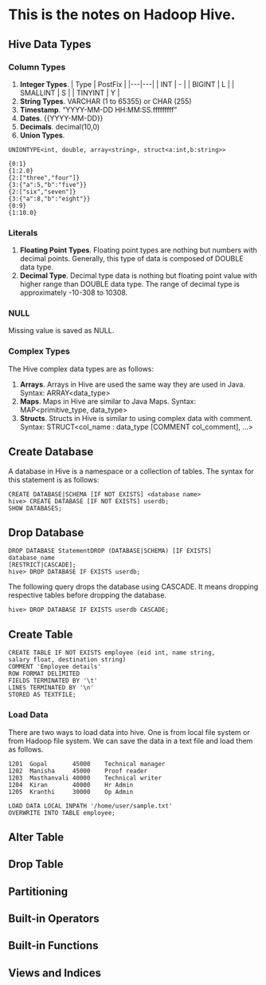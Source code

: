 # This is the notes on Hadoop Hive.
## Hive Data Types
### Column Types
1. **Integer Types**.
   | Type  | PostFix  |
   |---|---|
   | INT  | -  |
   | BIGINT  |  L |
   | SMALLINT  | S  |
   | TINYINT  | Y  |
2. **String Types**.
VARCHAR (1 to 65355) or CHAR (255)
3. **Timestamp**.
“YYYY-MM-DD HH:MM:SS.fffffffff”
4. **Dates**. {{YYYY-MM-DD}}
5. **Decimals**. decimal(10,0)
6. **Union Types**.
```hive 
UNIONTYPE<int, double, array<string>, struct<a:int,b:string>>

{0:1} 
{1:2.0} 
{2:["three","four"]} 
{3:{"a":5,"b":"five"}} 
{2:["six","seven"]} 
{3:{"a":8,"b":"eight"}} 
{0:9} 
{1:10.0}
```

### Literals
1. **Floating Point Types**.
Floating point types are nothing but numbers with decimal points. Generally, this type of data is composed of DOUBLE data type.
2. **Decimal Type**.
Decimal type data is nothing but floating point value with higher range than DOUBLE data type. The range of decimal type is approximately -10-308 to 10308.

### NULL

Missing value is saved as NULL.

### Complex Types 

The Hive complex data types are as follows:
1. **Arrays**.
Arrays in Hive are used the same way they are used in Java. Syntax: ARRAY<data_type>
2. **Maps**.
Maps in Hive are similar to Java Maps. Syntax: MAP<primitive_type, data_type>
3. **Structs**.
Structs in Hive is similar to using complex data with comment. Syntax: STRUCT<col_name : data_type [COMMENT col_comment], ...>

## Create Database
A database in Hive is a namespace or a collection of tables. The syntax for this statement is as follows:
```hive
CREATE DATABASE|SCHEMA [IF NOT EXISTS] <database name>
hive> CREATE DATABASE [IF NOT EXISTS] userdb;
SHOW DATABASES;
```
## Drop Database

```hive
DROP DATABASE StatementDROP (DATABASE|SCHEMA) [IF EXISTS] database_name 
[RESTRICT|CASCADE];
hive> DROP DATABASE IF EXISTS userdb;
```

The following query drops the database using CASCADE. It means dropping respective tables before dropping the database.

```hive
hive> DROP DATABASE IF EXISTS userdb CASCADE;
```
## Create Table
```hive
CREATE TABLE IF NOT EXISTS employee (eid int, name string,
salary float, destination string)
COMMENT 'Employee details'
ROW FORMAT DELIMITED
FIELDS TERMINATED BY '\t'
LINES TERMINATED BY '\n'
STORED AS TEXTFILE;
```
### Load Data
There are two ways to load data into hive. One is from local file system or from Hadoop file system. We can save the data in a text file and load them as follows.
```hive
1201  Gopal       45000    Technical manager
1202  Manisha     45000    Proof reader
1203  Masthanvali 40000    Technical writer
1204  Kiran       40000    Hr Admin
1205  Kranthi     30000    Op Admin
```

```hive
LOAD DATA LOCAL INPATH '/home/user/sample.txt'
OVERWRITE INTO TABLE employee;
```
## Alter Table
## Drop Table
## Partitioning
## Built-in Operators
## Built-in Functions
## Views and Indices


